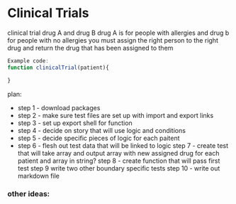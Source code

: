 # Clinical Trials

clinical trial drug A and drug B
drug A is for people with allergies and drug b for people with no allergies
you must assign the right person to the right drug and return the drug that has been assigned to them

```javascript
Example code:
function clinicalTrial(patient){

}

```

plan:

- step 1 - download packages
- step 2 - make sure test files are set up with import and export links
- step 3 - set up export shell for function
- step 4 - decide on story that will use logic and conditions
- step 5 - decide specific pieces of logic for each paitent
- step 6 - flesh out test data that will be linked to logic
  step 7 - create test that will take array and output array with new assigned drug for each patient and array in string?
  step 8 - create function that will pass first test
  step 9 write two other boundary specific tests
  step 10 - write out markdown file

### other ideas:
